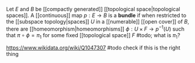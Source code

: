 Let $E$ and $B$ be [[compactly generated]] [[topological space|topological spaces]]. A [[continuous]] map $p:E\to B$ is a **bundle** if when restricted to the [[subspace topology|spaces]] $U$ in a [[numerable]] [[open cover]] of $B$, there are [[homeomorphism|homeomorphisms]] $\phi:U\times F\to p^{-1}(U)$ such that $\pi\circ\phi = \pi_1$ for some fixed [[topological space]] $F$ #todo; what is $\pi_1$?

https://www.wikidata.org/wiki/Q1047307 #todo check if this is the right thing